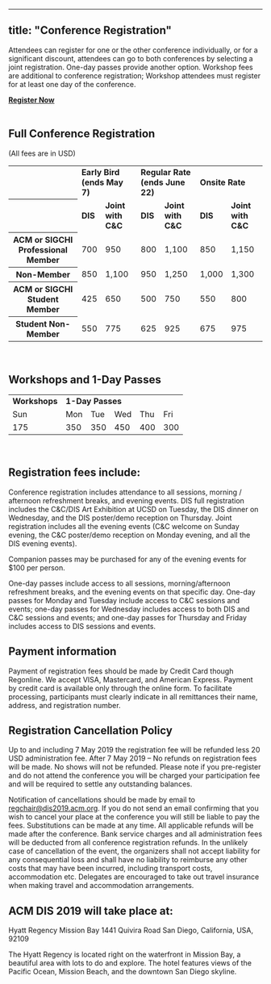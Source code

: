 
---
title: "Conference Registration"
---

Attendees can register for one or the other conference individually, or for a significant discount, attendees can go to both conferences by selecting a joint registration. One-day passes provide another option. Workshop fees are additional to conference registration; Workshop attendees must register for at least one day of the conference.   

__[Register Now](http://www.cvent.com/d/nbq2yk/4W)__ </br> </br> 


## Full Conference Registration 
(All fees are in USD)

<div> 
        <table id="full_conference_reg" class="registration_table pure-table pure-table-horizontal">
        <tbody>
          <tr>
            <th class="left">&nbsp;</th>
            <td colspan="2"><b>Early Bird<br />(ends May 7)</b></td>
            <td colspan="2"><b>Regular Rate<br />(ends June 22)</b></td>
            <td colspan="2"><b>Onsite Rate</b></td>
          </tr>
          <tr>
            <th class="left">&nbsp;</th>
            <td><b>DIS</b></td>
            <td><b>Joint with C&C</b></td>
            <td><b>DIS</b></td>
            <td><b>Joint with C&C</b></td>
            <td><b>DIS</b></td>
            <td><b>Joint with C&C</b></td>
          </tr>
          <tr>
            <th class="left"><b>ACM or SIGCHI Professional Member</b></th>
            <td>700</td>
            <td class="joint">950</td>
            <td>800</td>
            <td class="joint">1,100</td>
            <td>850</td>
            <td class="joint">1,150</td>
          </tr>
          <tr>
            <th class="left"><b>Non-Member</b></th>
            <td>850</td>
            <td class="joint">1,100</td>
            <td>950</td>
            <td class="joint">1,250</td>
            <td>1,000</td>
            <td class="joint">1,300</td>
          </tr>
          <tr>
            <th class="left"><b>ACM or SIGCHI Student Member</b></th>
            <td>425</td>
            <td class="joint">650</td>
            <td>500</td>
            <td class="joint">750</td>
            <td>550</td>
            <td class="joint">800</td>
          </tr>
          <tr>
            <th class="left"><b>Student Non-Member</b></th>
            <td>550</td>
            <td class="joint">775</td>
            <td>625</td>
            <td class="joint">925</td>
            <td>675</td>
            <td class="joint">975</td>
          </tr>
        </tbody>
        </table>
      </br> 
</div> 


## Workshops and 1-Day Passes

<div>
        <table id="workshop_conference_reg" class="registration_table pure-table pure-table-horizontal">
        <tbody>
          <tr>
            <td class="border_right"><b>Workshops</b></td>
            <td colspan="6"><b>1-Day Passes</b></td>
          </tr>
          <tr>
            <td class="border_right">Sun</td>
            <td>Mon</td>
            <td>Tue</td>
            <td>Wed</td>
            <td>Thu</td>
            <td class="border_right">Fri</td>
          </tr>
          <tr>
            <td class="border_right">175</td>
            <td>350</td>
            <td>350</td>
            <td>450</td>
            <td>400</td>
            <td class="border_right">300</td>
          </tr>
        </tbody>
        </table>
        </br> 
 </div> 

## Registration fees include: </br> 
Conference registration includes attendance to all sessions, morning / afternoon refreshment breaks, and evening events. DIS full registration includes the C&C/DIS Art Exhibition at UCSD on Tuesday, the DIS dinner on Wednesday, and the DIS poster/demo reception on Thursday. Joint registration includes all the evening events (C&C welcome on Sunday evening, the C&C poster/demo reception on Monday evening, and all the DIS evening events). 

Companion passes may be purchased for any of the evening events for $100 per person. 

One-day passes include access to all sessions, morning/afternoon refreshment breaks, and the evening events on that specific day. One-day passes for Monday and Tuesday include access to C&C sessions and events; one-day passes for Wednesday includes access to both DIS and C&C sessions and events; and one-day passes for Thursday and Friday includes access to DIS sessions and events. 

## Payment information
Payment of registration fees should be made by Credit Card though Regonline. We accept VISA, Mastercard, and American Express. Payment by credit card is available only through the online form. To facilitate processing, participants must clearly indicate in all remittances their name, address, and registration number. 

## Registration Cancellation Policy
Up to and including 7 May 2019 the registration fee will be refunded less 20 USD administration fee. After 7 May 2019 – No refunds on registration fees will be made. No shows will not be refunded. Please note if you pre-register and do not attend the conference you will be charged your participation fee and will be required to settle any outstanding balances.

Notification of cancellations should be made by email to [regchair@dis2019.acm.org](mailto:registration2019@cc.acm.org). If you do not send an email confirming that you wish to cancel your place at the conference you will still be liable to pay the fees. Substitutions can be made at any time. All applicable refunds will be made after the conference. Bank service charges and all administration fees will be deducted from all conference registration refunds. In the unlikely case of cancellation of the event, the organizers shall not accept liability for any consequential loss and shall have no liability to reimburse any other costs that may have been incurred, including transport costs, accommodation etc. Delegates are encouraged to take out travel insurance when making travel and accommodation arrangements.

## ACM DIS 2019 will take place at:

Hyatt Regency Mission Bay 1441 Quivira Road San Diego, California, USA, 92109

The Hyatt Regency is located right on the waterfront in Mission Bay, a beautiful area with lots to do and explore. The hotel features views of the Pacific Ocean, Mission Beach, and the downtown San Diego skyline.

